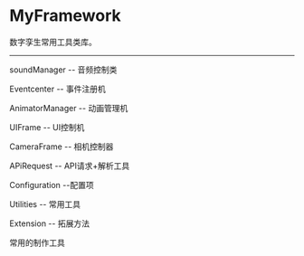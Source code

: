 # MyFramework
数字孪生常用工具类库。

---

soundManager -- 音频控制类

Eventcenter -- 事件注册机

AnimatorManager -- 动画管理机

UIFrame -- UI控制机

CameraFrame -- 相机控制器

APiRequest -- API请求+解析工具

Configuration --配置项

Utilities -- 常用工具

Extension -- 拓展方法

常用的制作工具
